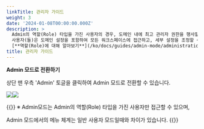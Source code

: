 ```yaml
---
linkTitle: 관리자 가이드
weight: 3
date: '2024-01-08T00:00:00.000Z'
description: >
  Admin의 역할(Role) 타입을 가진 사용자의 경우, 도메인 내에 최고 관리자 권한을 행사할 수 있습니다.   <br> <br>  해당
  사용자(들)은 도메인 설정을 포함하여 모든 워크스페이스에 접근하고, 세부 설정을 조정할 수 있는 권한을 가지고 있습니다. <br> <br>
  [**역할(Role)에 대해 알아보기**](/ko/docs/guides/admin-mode/administration/iam/role)
title: 관리자 가이드
---
```


**Admin 모드로 전환하기**

상단 맨 우측 'Admin' 토글을 클릭하여 Admin 모드로 전환할 수 있습니다.

![](/guides/admin/admin_mode/admin-mode-01-ko.png)![](/guides/admin/admin_mode/admin-mode-02-ko.png)

{{<alert>}}
※ Admin모드는 Admin의 역할(Role) 타입을 가진 사용자만 접근할 수 있으며,

Admin 모드에서의 메뉴 체계는 일반 사용자 모드일때와 차이가 있습니다.
{{</alert>}}

<br>
